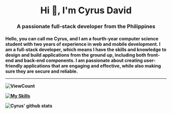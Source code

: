<h1 align="center">Hi 👋, I'm Cyrus David</h1>
<h3 align="center">A passionate full-stack developer from the Philippines</h3>

<h4>
Hello, you can call me Cyrus, and I am a fourth-year computer science student with two years of experience in web and mobile development. I am a full-stack developer, which means I have the skills and knowledge to design and build applications from the ground up, including both front-end and back-end components. I am passionate about creating user-friendly applications that are engaging and effective, while also making sure they are secure and reliable.
<hr>

![ViewCount](https://views.whatilearened.today/views/github/Cyvid7-Darus10/Cyvid7-Darus10.svg?cache=remove) <br>

[![My Skills](https://skillicons.dev/icons?i=js,html,css,ruby,php,py,react,rails,mysql,postgres,bootstrap,nextjs,aws,nodejs,mongodb)](https://skillicons.dev)
<!-- ![About Me](https://github.com/Cyvid7-Darus10/Cyvid7-Darus10/blob/master/intro.gif) -->



![Cyrus' github stats](https://github-readme-stats.vercel.app/api?username=Cyvid7-Darus10&count_private=true&show_icons=true&theme=radical)
